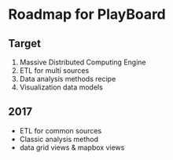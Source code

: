 # Roadmap for PlayBoard

## Target
1. Massive Distributed Computing Engine
2. ETL for multi sources
3. Data analysis methods recipe
4. Visualization data models

## 2017
- ETL for common sources
- Classic analysis method
- data grid views & mapbox views
